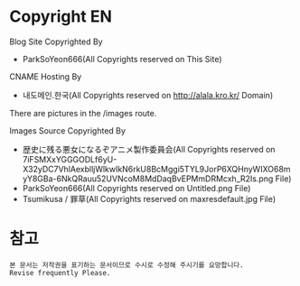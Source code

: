 # Copyright EN
Blog Site Copyrighted By
* ParkSoYeon666(All Copyrights reserved on This Site)

CNAME Hosting By
* 내도메인.한국(All Copyrights reserved on http://alala.kro.kr/ Domain)

There are pictures in the /images route.

Images Source Copyrighted By
* 歴史に残る悪女になるぞアニメ製作委員会(All Copyrights reserved on 7iFSMXxYGGGODLf6yU-X32yDC7VhlAexblljWlkwIkN6rkU8BcMggi5TYL9JorP6XQHnyWIXO68myY8GBa-6NkQRauu52UVNcoM8MdDaqBvEPMmDRMcxh_R2Is.png File)
* ParkSoYeon666(All Copyrights reserved on Untitled.png File)
* Tsumikusa / 罪草(All Copyrights reserved on maxresdefault.jpg File)

# 참고
```
본 문서는 저작권을 표기하는 문서이므로 수시로 수정해 주시기를 요망합니다.
Revise frequently Please.
```

